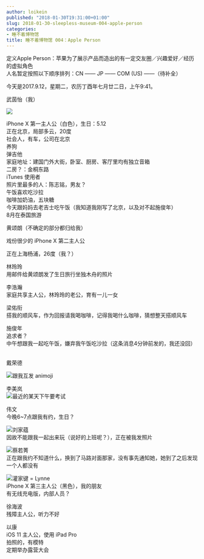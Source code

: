```yaml
---
author: loikein
published: "2018-01-30T19:31:00+01:00"
slug: 2018-01-30-sleepless-museum-004-apple-person
categories:
- 睡不着博物馆
title: 睡不着博物馆 004：Apple Person
---
```

定义Apple Person：苹果为了展示产品而造出的有一定交友圈／兴趣爱好／经历的虚拟角色  
人名暂定按照以下顺序排列：CN —— JP —— COM (US) ——（待补全）  
  
今天是2017.9.12，星期二，农历丁酉年七月廿二日，上午9:41。  
  
武茵怡（我）  

[![](/post-img/2018-01-30-shui-bu-zhao-bo-wu-guan-004-apple-person-%25E6%25AD%25A6%25E8%258C%25B5%25E6%2580%25A1.png)](../images/2018-01-30-shui-bu-zhao-bo-wu-guan-004-apple-person-%25E6%25AD%25A6%25E8%258C%25B5%25E6%2580%25A1.png)

iPhone X 第一主人公（白色），生日：5.12  
正在北京，局部多云，20度  
社会人，有车，公司在北京  
养狗  
弹吉他  
家庭地址：建国门外大街，卧室、厨房、客厅里均有独立音箱  
二房？：金桐东路  
iTunes 使用者  
照片里最多的人：陈志铭，男友？  
午饭喜欢吃沙拉  
咖啡加奶油，五块糖  
今天跟妈妈去老吉士吃午饭（我知道我刚写了北京，以及对不起施俊年）  
8月在泰国旅游  
  

黄颂朗（不确定的部分都归给我）

戏份很少的 iPhone X 第二主人公

正在上海杨浦，26度（我？）

  

林玲玲  
用邮件给黄颂朗发了生日旅行坐独木舟的照片  
  
李浩瀚  
家庭共享主人公，林玲玲的老公，育有一儿一女  

  

梁佑衔  
搭我的顺风车，作为回报请我喝咖啡，记得我喝什么咖啡，猜想整天搭顺风车  
  
施俊年  
追求者？  
中午想跟我一起吃午饭，嫌弃我午饭吃沙拉（这条消息4分钟前发的，我还没回）  
  
[  
](https://3.bp.blogspot.com/-81MkzrbbQYI/WnCpJO5WD6I/AAAAAAAAAh0/fNeV7Bk2NFkPBmPzXCgFOh8EqmpViWldwCLcBGAs/s1600/%25E6%2588%25B4%25E8%258D%25A3%25E5%25BE%25B7.png)
戴荣德  

[![](/post-img/2018-01-30-shui-bu-zhao-bo-wu-guan-004-apple-person-%25E6%2588%25B4%25E8%258D%25A3%25E5%25BE%25B7.png)](../images/2018-01-30-shui-bu-zhao-bo-wu-guan-004-apple-person-%25E6%2588%25B4%25E8%258D%25A3%25E5%25BE%25B7.png)跟我互发
animoji  
  
李美岚  
[![](/post-img/2018-01-30-shui-bu-zhao-bo-wu-guan-004-apple-person-%25E6%259D%258E%25E7%25BE%258E%25E5%25B2%259A.png)](../images/2018-01-30-shui-bu-zhao-bo-wu-guan-004-apple-person-%25E6%259D%258E%25E7%25BE%258E%25E5%25B2%259A.png)最近的某天下午要考试  
  
伟文  
今晚6~7点跟我有约，生日？  
  
[![](/post-img/2018-01-30-shui-bu-zhao-bo-wu-guan-004-apple-person-%25E5%2588%2598%25E5%25AE%25B6%25E8%2595%25B4.png)](../images/2018-01-30-shui-bu-zhao-bo-wu-guan-004-apple-person-%25E5%2588%2598%25E5%25AE%25B6%25E8%2595%25B4.png)刘家蕴  
因故不能跟我一起出来玩（说好的上班呢？），正在被我发照片  
  
[![](/post-img/2018-01-30-shui-bu-zhao-bo-wu-guan-004-apple-person-%25E8%2594%25A1%25E8%258B%25A5%25E8%258F%2581.png)](../images/2018-01-30-shui-bu-zhao-bo-wu-guan-004-apple-person-%25E8%2594%25A1%25E8%258B%25A5%25E8%258F%2581.png)蔡若菁  
正在跟我约不知道什么，换到了马路对面那家，没有事先通知她，她到了之后发现一个人都没有  
  
[![](/post-img/2018-01-30-shui-bu-zhao-bo-wu-guan-004-apple-person-%25E7%2581%258C%25E5%25AE%25B6%25E9%2594%25AE.png)](../images/2018-01-30-shui-bu-zhao-bo-wu-guan-004-apple-person-%25E7%2581%258C%25E5%25AE%25B6%25E9%2594%25AE.png)灌家键
= Lynne  
iPhone X 第三主人公（黑色），我的朋友  
有无线充电版，内部人员？  
  
徐海波  
残障主人公，听力不好  
  
以康  
iOS 11 主人公，使用 iPad Pro  
拍照的，有模特  
定期举办露营大会
